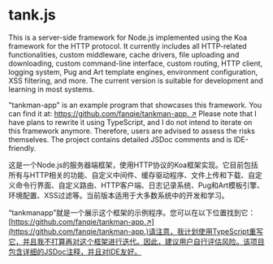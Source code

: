 # tank.js

This is a server-side framework for Node.js implemented using the Koa framework for the HTTP protocol. It currently includes all HTTP-related functionalities, custom middleware, cache drivers, file uploading and downloading, custom command-line interface, custom routing, HTTP client, logging system, Pug and Art template engines, environment configuration, XSS filtering, and more. The current version is suitable for development and learning in most systems.

"tankman-app" is an example program that showcases this framework. You can find it at: [https://github.com/fanqie/tankman-app. ↗](https://github.com/fanqie/tankman-app.) Please note that I have plans to rewrite it using TypeScript, and I do not intend to iterate on this framework anymore. Therefore, users are advised to assess the risks themselves. The project contains detailed JSDoc comments and is IDE-friendly.

这是一个Node.js的服务器端框架，使用HTTP协议的Koa框架实现。它目前包括所有与HTTP相关的功能、自定义中间件、缓存驱动程序、文件上传和下载、自定义命令行界面、自定义路由、HTTP客户端、日志记录系统、Pug和Art模板引擎、环境配置、XSS过滤等。当前版本适用于大多数系统中的开发和学习。

“tankmanapp”就是一个展示这个框架的示例程序。您可以在以下位置找到它：[https://github.com/fanqie/tankman-app.↗](https://github.com/fanqie/tankman-app.)请注意，我计划使用TypeScript重写它，并且我不打算再对这个框架进行迭代。因此，建议用户自行评估风险。该项目包含详细的JSDoc注释，并且对IDE友好。
